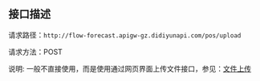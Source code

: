 ## 接口描述
请求路径：`http://flow-forecast.apigw-gz.didiyunapi.com/pos/upload`

请求方法：POST

说明: 一般不直接使用，而是使用通过网页界面上传文件接口，参见：[文件上传](/static/apimarket-docs/services/AI/流量预测/网页上传文件.md)


